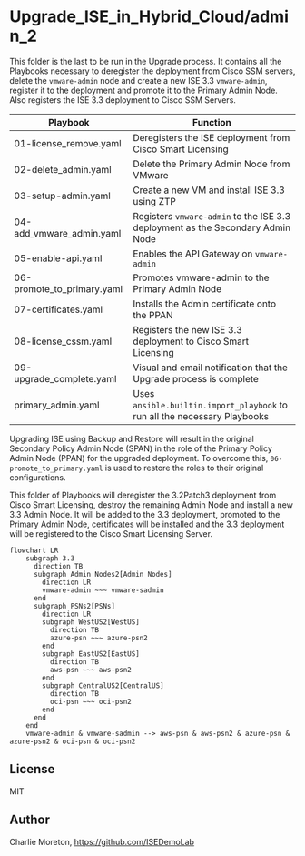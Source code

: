 # Upgrade_ISE_in_Hybrid_Cloud/admin_2

This folder is the last to be run in the Upgrade process.  It contains all the Playbooks necessary to deregister the deployment from Cisco SSM servers, delete the `vmware-admin` node and create a new ISE 3.3 `vmware-admin`, register it to the deployment and promote it to the Primary Admin Node.  Also registers the ISE 3.3 deployment to Cisco SSM Servers.

|Playbook|Function|
|---|---|
|01-license_remove.yaml|Deregisters the ISE deployment from Cisco Smart Licensing|
|02-delete_admin.yaml|Delete the Primary Admin Node from VMware|
|03-setup-admin.yaml|Create a new VM and install ISE 3.3 using ZTP|
|04-add_vmware_admin.yaml|Registers `vmware-admin`  to the ISE 3.3 deployment as the Secondary Admin Node|
|05-enable-api.yaml|Enables the API Gateway on `vmware-admin` |
|06-promote_to_primary.yaml|Promotes vmware-admin to the Primary Admin Node|
|07-certificates.yaml|Installs the Admin certificate onto the PPAN|
|08-license_cssm.yaml|Registers the new ISE 3.3 deployment to Cisco Smart Licensing|
|09-upgrade_complete.yaml|Visual and email notification that the Upgrade process is complete|
|primary_admin.yaml|Uses `ansible.builtin.import_playbook` to run all the necessary Playbooks|

Upgrading ISE using Backup and Restore will result in the original Secondary Policy Admin Node (SPAN) in the role of the Primary Policy Admin Node (PPAN) for the upgraded deployment.  To overcome this, `06-promote_to_primary.yaml` is used to restore the roles to their original configurations.

This folder of Playbooks will deregister the 3.2Patch3 deployment from Cisco Smart Licensing, destroy the remaining Admin Node and install a new 3.3 Admin Node.  It will be added to the 3.3 deployment, promoted to the Primary Admin Node, certificates will be installed and the 3.3 deployment will be registered to the Cisco Smart Licensing Server.

```mermaid
flowchart LR
    subgraph 3.3
      direction TB
      subgraph Admin Nodes2[Admin Nodes]
        direction LR
        vmware-admin ~~~ vmware-sadmin
      end
      subgraph PSNs2[PSNs]
        direction LR
        subgraph WestUS2[WestUS]
          direction TB
          azure-psn ~~~ azure-psn2
        end
        subgraph EastUS2[EastUS]
          direction TB
          aws-psn ~~~ aws-psn2
        end
        subgraph CentralUS2[CentralUS]
          direction TB
          oci-psn ~~~ oci-psn2
        end
      end
    end
    vmware-admin & vmware-sadmin --> aws-psn & aws-psn2 & azure-psn & azure-psn2 & oci-psn & oci-psn2
```

## License

MIT

## Author

Charlie Moreton, <https://github.com/ISEDemoLab>
